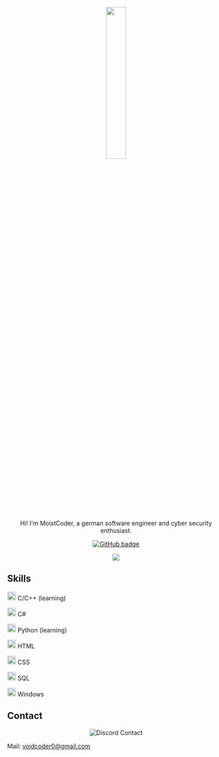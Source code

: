 <p align="center"><img width="30%" src="https://github.com/alansmathew/alansmathew/raw/master/lang.gif"/></p>

<p align="center">Hi! I'm MoistCoder, a german software engineer and cyber security enthusiast.</p>

<p align="center">
  <a href="https://github.com/moistcoder?tab=followers">
    <img src="https://img.shields.io/github/followers/moistcoder?style=for-the-badge" alt="GitHub badge" />
  </a>
</p>

<p align="center">
  <img src="https://github-readme-stats.vercel.app/api/top-langs?username=moistcoder&count_private=true&hide=procfile,css&theme=dark&border_color=000000&cache_seconds=1800&layout=compact&langs_count=10&custom_title=Most%20Used%20Languages"/>
</p>

## Skills

<img width="20" src="https://upload.wikimedia.org/wikipedia/commons/thumb/1/18/C_Programming_Language.svg/695px-C_Programming_Language.svg.png" /> C/C++ (learning)

<img width="20" src="https://upload.wikimedia.org/wikipedia/commons/thumb/0/0d/C_Sharp_wordmark.svg/640px-C_Sharp_wordmark.svg.png" /> C#

<img width="20" src="https://external-content.duckduckgo.com/iu/?u=https%3A%2F%2Flogos-download.com%2Fwp-content%2Fuploads%2F2016%2F10%2FPython_logo_icon.png&f=1&nofb=1" /> Python (learning)

<img width="20" src="https://external-content.duckduckgo.com/iu/?u=https%3A%2F%2Flogos-download.com%2Fwp-content%2Fuploads%2F2017%2F07%2FHTML5_badge.png&f=1&nofb=1" /> HTML

<img width="20" src="https://cdn-icons-png.flaticon.com/512/732/732190.png" /> CSS

<img width="20" src="https://external-content.duckduckgo.com/iu/?u=https%3A%2F%2Fplatform-user-uploads.s3.amazonaws.com%2Fblog%2Fcategory%2Flogo%2F60%2Fsql.png&f=1&nofb=1" /> SQL

<img width="20" src="https://upload.wikimedia.org/wikipedia/commons/thumb/0/0a/Unofficial_Windows_logo_variant_-_2002%E2%80%932012_%28Multicolored%29.svg/640px-Unofficial_Windows_logo_variant_-_2002%E2%80%932012_%28Multicolored%29.svg.png" /> Windows

## Contact

<p align="center">
  <img src="https://discord.c99.nl/widget/theme-3/882557235321012245.png" alt="Discord Contact" />
</p>

Mail: voidcoder0@gmail.com
